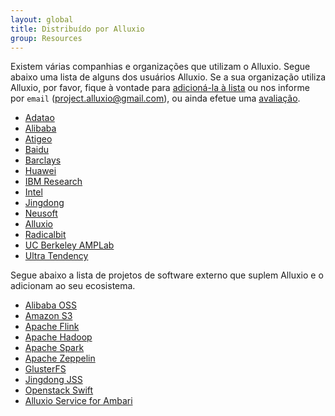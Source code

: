 ```yaml
---
layout: global
title: Distribuído por Alluxio
group: Resources
---
```


Existem várias companhias e organizações que utilizam o Alluxio. Segue abaixo uma lista de alguns dos
usuários Alluxio. Se a sua organização utiliza Alluxio, por favor, fique à vontade para 
[adicioná-la à lista](https://github.com/alluxio/alluxio/blob/master/docs/en/Powered-By-Alluxio.md)
ou nos informe por `email` (project.alluxio@gmail.com), ou ainda efetue uma 
[avaliação](http://alluxio.org/resources/survey-users/).

* [Adatao](http://adatao.com/)
* [Alibaba](http://www.alibaba.com/)
* [Atigeo](http://atigeo.com/)
* [Baidu](http://www.baidu.com/)
* [Barclays](http://www.barclays.co.uk/)
* [Huawei](http://www.huawei.com/)
* [IBM Research](http://www.research.ibm.com/)
* [Intel](http://www.intel.com/)
* [Jingdong](http://www.jd.com/)
* [Neusoft](http://www.neusoft.com/)
* [Alluxio](http://www.alluxio.com/)
* [Radicalbit](http://www.radicalbit.io)
* [UC Berkeley AMPLab](https://amplab.cs.berkeley.edu/)
* [Ultra Tendency](http://ultratendency.com/)

Segue abaixo a lista de projetos de software externo que suplem Alluxio e o adicionam ao seu ecosistema.

* [Alibaba OSS](http://www.aliyun.com/product/oss/?lang=en)
* [Amazon S3](https://aws.amazon.com/s3/)
* [Apache Flink](https://flink.apache.org/)
* [Apache Hadoop](https://hadoop.apache.org/)
* [Apache Spark](http://spark.apache.org/)
* [Apache Zeppelin](http://zeppelin-project.org/)
* [GlusterFS](http://www.gluster.org/)
* [Jingdong JSS](http://jcloud.com/products/cloudstorage.html)
* [Openstack Swift](http://docs.openstack.org/developer/swift/)
* [Alluxio Service for Ambari](https://github.com/chuyqa/tachyon-ambari-service)
